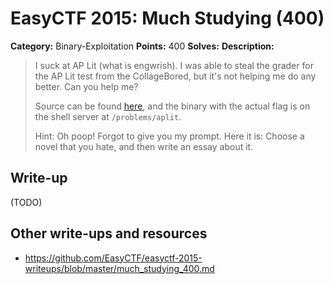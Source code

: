 # EasyCTF 2015: Much Studying (400)

**Category:** Binary-Exploitation
**Points:** 400
**Solves:** 
**Description:**

> I suck at AP Lit (what is engwrish). I was able to steal the grader for the AP Lit test from the CollageBored, but it's not helping me do any better. Can you help me?
> 
> 
> Source can be found [here](https://github.com/EasyCTF/easyctf-2015-writeups/files/aplit.c), and the binary with the actual flag is on the shell server at `/problems/aplit`.
> 
> 
> Hint: Oh poop! Forgot to give you my prompt. Here it is: Choose a novel that you hate, and then write an essay about it.


## Write-up

(TODO)

## Other write-ups and resources

* <https://github.com/EasyCTF/easyctf-2015-writeups/blob/master/much_studying_400.md>

